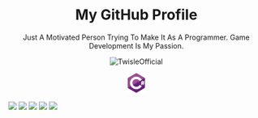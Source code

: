 <p align="center">
  <h1 align="center">My GitHub Profile</h1>
  <p align="center">Just A Motivated Person Trying To Make It As A Programmer. Game Development Is My Passion.</p>
</p>

<div>
  <!-- Profile Views -->
<p align="Center"> <img src="https://komarev.com/ghpvc/?username=TwisleOfficial&label=Profile%20views&color=0e75b6&style=flat" alt="TwisleOfficial" /> </p>
 </div>
 
 <div>
  <!-- Code Logos -->
<p align="center"><img src="https://raw.githubusercontent.com/devicons/devicon/master/icons/csharp/csharp-original.svg" alt="csharp" width="40"             height="40"/>
</div>
<div>
  
![](https://raw.githubusercontent.com/TwisleOfficial/TwisleOfficial/master/profile-summary-card-output/solarized/0-profile-details.svg)
![](https://raw.githubusercontent.com/TwisleOfficial/TwisleOfficial/master/profile-summary-card-output/solarized/1-repos-per-language.svg)
![](https://raw.githubusercontent.com/TwisleOfficial/TwisleOfficial/master/profile-summary-card-output/solarized/2-most-commit-language.svg)
![](https://raw.githubusercontent.com/TwisleOfficial/TwisleOfficial/master/profile-summary-card-output/solarized/3-stats.svg)
![](https://raw.githubusercontent.com/TwisleOfficial/TwisleOfficial/master/profile-summary-card-output/solarized/4-productive-time.svg)
